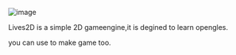 ![image](https://github.com/ThisisGame/Game2D/blob/master/Docs/Logo.png)


Lives2D is a simple 2D gameengine,it is degined to learn opengles.

you can use to make game too.



